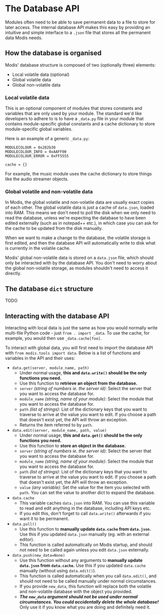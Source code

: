 # The Database API

Modules often need to be able to save permanent data to a file to store for later access. The internal database API makes this easy by providing an intuitive and simple interface to a `.json` file that stores all the permanent data Modis needs.

## How the database is organised

Modis' database structure is composed of two (optionally three) elements:

* Local volatile data (optional)
* Global volatile data
* Global non-volatile data

### Local volatile data

This is an optional component of modules that stores constants and variables that are only used by your module. The standard we'd like developers to adhere to is to have a `_data.py` file in your module that contains module-specific global constants and a cache dictionary to store module-specific global variables.

Here is an example of a generic `_data.py`:

```
MODULECOLOUR = 0x282b30
MODULECOLOUR_INFO = 0xAAFF00
MODULECOLOUR_ERROR = 0xFF5555

cache = {}
```

For example, the music module uses the cache dictionary to store things like the audio streamer objects.

### Global volatile and non-volatile data

In Modis, the global volatile and non-volatile data are usually exact copies of each other. The global volatile data is just a cache of `data.json`, loaded into RAM. This means we don't need to poll the disk when we only need to read the database, unless we're expecting the database to have been edited externally (such as in notepad++ etc.), in which case you can ask for the cache to be updated from the disk manually.

When we want to make a change to the database, the volatile storage is first edited, and then the database API will automatically write to disk what is currently in the volatile cache.

Modis' global non-volatile data is stored on a `data.json` file, which should only be interacted with by the database API. You don't need to worry about the global non-volatile storage, as modules shouldn't need to access it directly.

## The database `dict` structure

TODO

## Interacting with the database API

Interacting with local data is just the same as how you would normally write multi-file Python code - just `from . import _data`. To use the cache, for example, you would then use `_data.cache[foo]`.

To interact with global data, you will first need to import the database API with `from modis.tools import data`. Below is a list of functions and variables in the API and their uses:

* `data.get(server, module_name, path)`
    * Under normal usage, **this and `data.write()` should be the only functions you need.**
    * Use this function to **retrieve an object from the database.**
    * `server` *(string of numbers ie. the server id)*: Select the server that you want to access the database for.
    * `module_name` *(string, name of your module)*: Select the module that you want to access the database for.
    * `path` *(list of strings)*: List of the dictionary keys that you want to traverse to arrive at the value you want to edit. If you choose a path that doesn't exist yet, the API will throw an exception.
    * Returns the item referred to by `path`.
* `data.edit(server, module_name, path, value)`
    * Under normal usage, **this and `data.get()` should be the only functions you need.**
    * Use this function to **store an object in the database.**
    * `server` *(string of numbers ie. the server id)*: Select the server that you want to access the database for.
    * `module_name` *(string, name of your module)*: Select the module that you want to access the database for.
    * `path` *(list of strings)*: List of the dictionary keys that you want to traverse to arrive at the value you want to edit. If you choose a path that doesn't exist yet, the API will throw an exception.
    * `value` *(any variable)*: Set the value for the item you selected with `path`. You can set the value to another dict to expand the database.
* `data.cache`
    * This variable caches `data.json` into RAM. You can use this variable to read and edit anything in the database, including API keys etc.
    * If you edit this, don't forget to call `data.write()` afterwards if you want it to be permanent.
* `data.pull()`
    * Use this function to **manually update `data.cache` from `data.json`.** Use this if you updated `data.json` manually (eg. with an external editor).
    * This function is called automatically on Modis startup, and should not need to be called again unless you edit `data.json` externally.
* `data.push(new_data=None)`
    * Use this function without any arguments to **manually update `data.json` from `data.cache`.** Use this if you updated `data.cache` manually (without using `data.edit()`).
    * This function is called automatically when you call `data.edit()`, and should not need to be called manually under normal circumstances.
    * If you provide `new_data`, this function will replace both the volatile and non-volatile database with the object you provided.
    * ***The `new_data` argument should not be used under normal circumstances. You could accidentally delete the whole database!*** Only use it if you know what you are doing and definitely need it.
